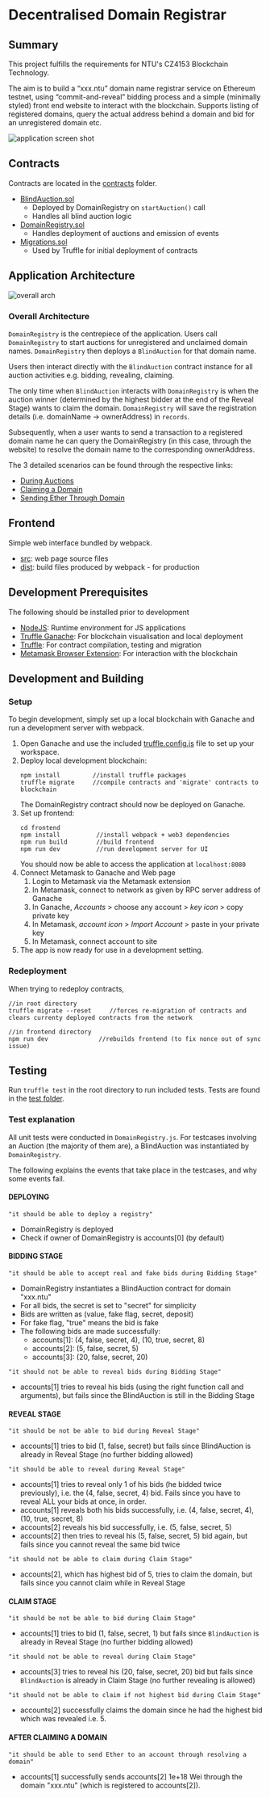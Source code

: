 # Decentralised Domain Registrar

## Summary
This project fulfills the requirements for NTU's CZ4153 Blockchain Technology.

The aim is to build a “xxx.ntu” domain name registrar service on Ethereum testnet, using “commit-and-reveal” bidding process and a simple (minimally styled) front end website to interact with the blockchain. Supports listing of registered domains, query the actual address behind a domain and bid for an unregistered domain etc.

![application screen shot](assets/images/frontend_ss.png)

## Contracts
Contracts are located in the [contracts](contracts) folder.
- [BlindAuction.sol](contracts/BlindAuction.sol)
    - Deployed by DomainRegistry on ```startAuction()``` call
    - Handles all blind auction logic
- [DomainRegistry.sol](contracts/DomainRegistry.sol)
    - Handles deployment of auctions and emission of events
- [Migrations.sol](contracts/Migrations.sol)
    - Used by Truffle for initial deployment of contracts

## Application Architecture

![overall arch](assets/images/overall_arch.png)

### Overall Architecture
`DomainRegistry` is the centrepiece of the application. Users call `DomainRegistry` to start auctions for unregistered and unclaimed domain names. `DomainRegistry` then deploys a `BlindAuction` for that domain name. 

Users then interact directly with the `BlindAuction` contract instance for all auction activities e.g. bidding, revealing, claiming.

The only time when `BlindAuction` interacts with `DomainRegistry` is when the auction winner (determined by the highest bidder at the end of the Reveal Stage) wants to claim the domain. `DomainRegistry` will save the registration details (i.e. domainName -> ownerAddress) in `records`.

Subsequently, when a user wants to send a transaction to a registered domain name he can query the DomainRegistry (in this case, through the website) to resolve the domain name to the corresponding ownerAddress.

The 3 detailed scenarios can be found through the respective links:
- [During Auctions](assets/images/during_auctions.png)
- [Claiming a Domain](assets/images/claiming_a_domain.png)
- [Sending Ether Through Domain](assets/images/sending_ether_through_domain.png)


## Frontend
Simple web interface bundled by webpack.
- [src](frontend/src): web page source files
- [dist](frontend/dist): build files produced by webpack - for production

## Development Prerequisites
The following should be installed prior to development
 - [NodeJS](https://nodejs.org/en/): Runtime environment for JS applications
 - [Truffle Ganache](https://www.trufflesuite.com/ganache): For blockchain visualisation and local deployment
 - [Truffle](https://www.trufflesuite.com/truffle): For contract compilation, testing and migration
 - [Metamask Browser Extension](https://chrome.google.com/webstore/detail/metamask/nkbihfbeogaeaoehlefnkodbefgpgknn?hl=en): For interaction with the blockchain

## Development and Building
### Setup
To begin development, simply set up a local blockchain with Ganache and run
a development server with webpack.
1. Open Ganache and use the included [truffle.config.js](truffle-config.js) file to set up your workspace.
2. Deploy local development blockchain:
   ```
   npm install         //install truffle packages
   truffle migrate     //compile contracts and 'migrate' contracts to blockchain
   ```
    The DomainRegistry contract should now be deployed on Ganache.
3. Set up frontend:
   ```
   cd frontend
   npm install          //install webpack + web3 dependencies
   npm run build        //build frontend
   npm run dev          //run development server for UI
   ```
   You should now be able to access the application at ```localhost:8080```
4. Connect Metamask to Ganache and Web page
   1. Login to Metamask via the Metamask extension
   2. In Metamask, connect to network as given by RPC server address of Ganache
   3. In Ganache, *Accounts* > choose any account > *key icon* > copy private key
   4. In Metamask, *account icon* > *Import Account* > paste in your private key
   5. In Metamask, connect account to site
5. The app is now ready for use in a development setting.

### Redeployment
When trying to redeploy contracts,
```
//in root directory
truffle migrate --reset     //forces re-migration of contracts and clears currenty deployed contracts from the network

//in frontend directory
npm run dev              //rebuilds frontend (to fix nonce out of sync issue)
```

## Testing
Run `truffle test` in the root directory to run included tests. Tests are found in the [test folder](test).

### Test explanation

All unit tests were conducted in `DomainRegistry.js`.
For testcases involving an Auction (the majority of them are), a BlindAuction was instantiated by `DomainRegistry`.

The following explains the events that take place in the testcases, and why some events fail.

#### DEPLOYING

`"it should be able to deploy a registry"`
- DomainRegistry is deployed
- Check if owner of DomainRegistry is accounts[0] (by default)

#### BIDDING STAGE

`"it should be able to accept real and fake bids during Bidding Stage"`
- DomainRegistry instantiates a BlindAuction contract for domain "xxx.ntu"
- For all bids, the secret is set to "secret" for simplicity
- Bids are written as (value, fake flag, secret, deposit)
- For fake flag, "true" means the bid is fake
- The following bids are made successfully:
	- accounts[1]: (4, false, secret, 4), (10, true, secret, 8)
	- accounts[2]: (5, false, secret, 5)
	- accounts[3]: (20, false, secret, 20)

`"it should not be able to reveal bids during Bidding Stage"`
- accounts[1] tries to reveal his bids (using the right function call and arguments), but fails since the BlindAuction is still in the Bidding Stage

#### REVEAL STAGE

`"it should be not be able to bid during Reveal Stage"`
- accounts[1] tries to bid (1, false, secret) but fails since BlindAuction is already in Reveal Stage (no further bidding allowed)

`"it should be able to reveal during Reveal Stage"`
- accounts[1] tries to reveal only 1 of his bids (he bidded twice previously), i.e. the (4, false, secret, 4) bid. Fails since you have to reveal ALL your bids at once, in order.
- accounts[1] reveals both his bids successfully, i.e. (4, false, secret, 4), (10, true, secret, 8)
- accounts[2] reveals his bid successfully, i.e. (5, false, secret, 5)
- accounts[2] then tries to reveal his (5, false, secret, 5) bid again, but fails since you cannot reveal the same bid twice

`"it should not be able to claim during Claim Stage"`
- accounts[2], which has highest bid of 5, tries to claim the domain, but fails since you cannot claim while in Reveal Stage

#### CLAIM STAGE

`"it should be not be able to bid during Claim Stage"`
- accounts[1] tries to bid (1, false, secret, 1) but fails since `BlindAuction` is already in Reveal Stage (no further bidding allowed)

`"it should not be able to reveal during Claim Stage"`
- accounts[3] tries to reveal his (20, false, secret, 20) bid but fails since `BlindAuction` is already in Claim Stage (no further revealing is allowed)

`"it should not be able to claim if not highest bid during Claim Stage"`
- accounts[2] successfully claims the domain since he had the highest bid which was revealed i.e. 5.

#### AFTER CLAIMING A DOMAIN

`"it should be able to send Ether to an account through resolving a domain"`
- accounts[1] successfully sends accounts[2] 1e+18 Wei through the domain "xxx.ntu" (which is registered to accounts[2]).
